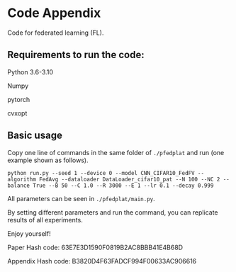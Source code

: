 # Code Appendix
Code for federated learning (FL).

## Requirements to run the code:

Python 3.6-3.10

Numpy

pytorch

cvxopt

## Basic usage
Copy one line of commands in the same folder of `./pfedplat` and run (one example shown as follows).

```
python run.py --seed 1 --device 0 --model CNN_CIFAR10_FedFV --algorithm FedAvg --dataloader DataLoader_cifar10_pat --N 100 --NC 2 --balance True --B 50 --C 1.0 --R 3000 --E 1 --lr 0.1 --decay 0.999
```

All parameters can be seen in `./pfedplat/main.py`.

By setting different parameters and run the command, you can replicate results of all experiments.

Enjoy yourself!

Paper Hash code:
63E7E3D1590F0819B2AC8BBB41E4B68D

Appendix Hash code:
B3820D4F63FADCF994F00633AC906616
